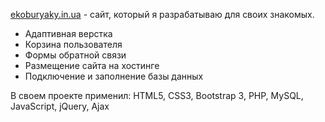 [ekoburyaky.in.ua](http://ekoburyaky.in.ua) - сайт, который я разрабатываю для своих знакомых.

* Адаптивная верстка
* Корзина пользователя
* Формы обратной связи
* Размещение сайта на хостинге
* Подключение и заполнение базы данных

В своем проекте применил: HTML5, CSS3, Bootstrap 3, PHP, MySQL, JavaScript, jQuery, Ajax
